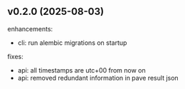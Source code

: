 v0.2.0 (2025-08-03)
-------------------
enhancements:
- cli: run alembic migrations on startup

fixes:
- api: all timestamps are utc+00 from now on
- api: removed redundant information in pave result json
